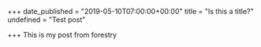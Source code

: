 +++
date_published = "2019-05-10T07:00:00+00:00"
title = "Is this a title?"
undefined = "Test post"

+++
This is my post from forestry